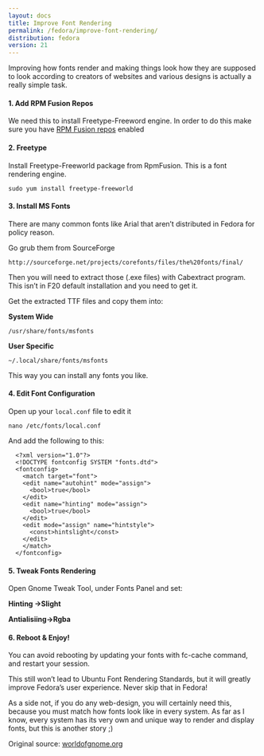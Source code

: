 ```yaml
---
layout: docs
title: Improve Font Rendering
permalink: /fedora/improve-font-rendering/
distribution: fedora
version: 21
---
```


Improving how fonts render and making things look how they are supposed to look according to creators of websites and various designs is actually a really simple task.

#### 1. Add RPM Fusion Repos

We need this to install Freetype-Freeword engine. In order to do this make sure you have [RPM Fusion repos](http://rpmfusion.org) enabled

#### 2. Freetype

Install Freetype-Freeworld package from RpmFusion. This is a font rendering engine.

```
sudo yum install freetype-freeworld
```

#### 3. Install MS Fonts

There are many common fonts like Arial that aren’t distributed in Fedora for policy reason.

Go grub them from SourceForge

    http://sourceforge.net/projects/corefonts/files/the%20fonts/final/

Then you will need to extract those (.exe files) with Cabextract program. This isn’t in F20 default installation and you need to get it.

Get the extracted TTF files and copy them into:

**System Wide**

```
/usr/share/fonts/msfonts
```

**User Specific**

```
~/.local/share/fonts/msfonts
```

This way you can install any fonts you like.

#### 4. Edit Font Configuration

Open up your `local.conf` file to edit it

```
nano /etc/fonts/local.conf
```

And add the following to this:

```
  <?xml version="1.0"?>
  <!DOCTYPE fontconfig SYSTEM "fonts.dtd">
  <fontconfig>
    <match target="font">
    <edit name="autohint" mode="assign">
      <bool>true</bool>
    </edit>
    <edit name="hinting" mode="assign">
      <bool>true</bool>
    </edit>
    <edit mode="assign" name="hintstyle">
      <const>hintslight</const>
    </edit>
    </match>
  </fontconfig>
```


#### 5. Tweak Fonts Rendering

Open Gnome Tweak Tool, under Fonts Panel and set:

**Hinting ->Slight**

**Antialisiing->Rgba**

#### 6. Reboot & Enjoy!

You can avoid rebooting by updating your fonts with fc-cache command, and restart your session.

This still won’t lead to Ubuntu Font Rendering Standards, but it will greatly improve Fedora’s user experience. Never skip that in Fedora!

As a side not, if you do any web-design, you will certainly need this, because you must match how fonts look like in every system. As far as I know, every system has its very own and unique way to render and display fonts, but this is another story ;)



Original source: [worldofgnome.org](http://worldofgnome.org/how-to-greatly-improve-font-rendering-under-fedora-20/)
